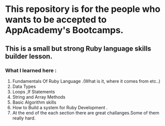 # This repository is for the people who wants to be accepted to AppAcademy's Bootcamps.
## This is a small but strong  Ruby language skills builder lesson.
### What I learned here :
1. Fundamentals Of Ruby Language .(What is it, where it comes from etc..)
2. Data Types
3. Loops ,If Statements
4. String and Array Methods 
5. Basic Algorithm skills 
6. How to Build a system for Ruby Development .
7. At the end of the each section there are great challanges.Some of them really hard.
